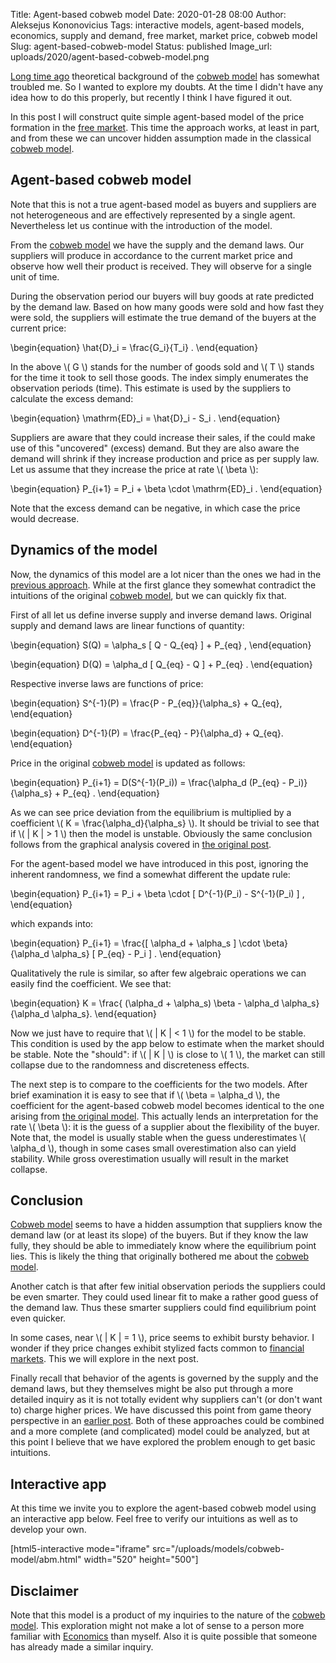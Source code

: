 Title: Agent-based cobweb model
Date: 2020-01-28 08:00
Author: Aleksejus Kononovicius
Tags: interactive models, agent-based models, economics, supply and demand, free market, market price, cobweb model
Slug: agent-based-cobweb-model
Status: published
Image_url: uploads/2020/agent-based-cobweb-model.png

[Long time ago]({filename}/articles/2020/cobweb-model-and-efficient-market-maker-order-book-model.md) theoretical background
of the [cobweb model]({filename}/articles/2018/price-formation-cobweb-model.md) has somewhat
troubled me. So I wanted to explore my doubts. At the time I didn't have any
idea how to do this properly, but recently I think I have figured it out.

In this post I will construct quite simple agent-based model of the price formation
in the [free market](/tag/free-market/). This time the approach works, at least
in part, and from these we can uncover hidden assumption made in the classical
[cobweb model]({filename}/articles/2018/price-formation-cobweb-model.md).
<!--more-->

## Agent-based cobweb model

Note that this is not a true agent-based model as buyers and suppliers are not
heterogeneous and are effectively represented by a single agent. Nevertheless
let us continue with the introduction of the model.

From the [cobweb model]({filename}/articles/2018/price-formation-cobweb-model.md) we have the
supply and the demand laws. Our suppliers will produce in accordance to the
current market price and observe how well their product is received. They will
observe for a single unit of time.

During the observation period our buyers will buy goods at rate predicted by
the demand law. Based on how many goods were sold and how fast they were sold,
the suppliers will estimate the true demand of the buyers at the current price:

\begin{equation}
\hat{D}\_i = \frac{G\_i}{T\_i} .
\end{equation}

In the above \\\( G \\\) stands for the number of goods sold and \\\( T \\\)
stands for the time it took to sell those goods. The index simply enumerates
the observation periods (time). This estimate is used by the suppliers to
calculate the excess demand:

\begin{equation}
\mathrm{ED}\_i = \hat{D}\_i - S\_i .
\end{equation}

Suppliers are aware that they could increase their sales, if the could make use
of this "uncovered" (excess) demand. But they are also aware the demand will
shrink if they increase production and price as per supply law. Let us assume
that they increase the price at rate \\\( \beta \\\):

\begin{equation}
P\_{i+1} = P\_i + \beta \cdot \mathrm{ED}\_i .
\end{equation}

Note that the excess demand can be negative, in which case the price would
decrease.

## Dynamics of the model

Now, the dynamics of this model are a lot nicer than the ones we had in the
[previous approach]({filename}/articles/2020/cobweb-model-and-efficient-market-maker-order-book-model.md). While at the first
glance they somewhat contradict the intuitions of the original
[cobweb model]({filename}/articles/2018/price-formation-cobweb-model.md), but we can quickly
fix that.

First of all let us define inverse supply and inverse demand laws. Original
supply and demand laws are linear functions of quantity:

\begin{equation}
S(Q) = \alpha\_s [ Q - Q\_{eq} ] + P\_{eq} ,
\end{equation}

\begin{equation}
D(Q) = \alpha\_d [ Q\_{eq} - Q ] + P\_{eq} .
\end{equation}

Respective inverse laws are functions of price:

\begin{equation}
S^{-1}(P) = \frac{P - P\_{eq}}{\alpha\_s} + Q\_{eq},
\end{equation}

\begin{equation}
D^{-1}(P) = \frac{P\_{eq} - P}{\alpha\_d} + Q\_{eq}.
\end{equation}

Price in the original [cobweb model]({filename}/articles/2018/price-formation-cobweb-model.md)
is updated as follows:

\begin{equation}
P\_{i+1} = D(S^{-1}(P\_i))
         = \frac{\alpha\_d (P\_{eq} - P\_i)}{\alpha\_s} + P\_{eq} .
\end{equation}

As we can see price deviation from the equilibrium is multiplied by a
coefficient \\\( K = \frac{\alpha\_d}{\alpha\_s} \\\). It should be trivial to
see that if \\\( | K | > 1 \\\) then the model is unstable. Obviously the same
conclusion follows from the graphical analysis covered in
[the original post]({filename}/articles/2018/price-formation-cobweb-model.md).

For the agent-based model we have introduced in this post, ignoring the
inherent randomness, we find a somewhat different the update rule:

\begin{equation}
P\_{i+1} = P\_i + \beta \cdot [ D^{-1}(P\_i) - S^{-1}(P\_i) ] ,
\end{equation}

which expands into:

\begin{equation}
P\_{i+1} = \frac{[ \alpha\_d + \alpha\_s ] \cdot \beta}{\alpha\_d \alpha\_s}
           [ P\_{eq} - P\_i ] .
\end{equation}

Qualitatively the rule is similar, so after few algebraic operations we can
easily find the coefficient. We see that:

\begin{equation}
K = \frac{ (\alpha\_d + \alpha\_s) \beta - \alpha\_d \alpha\_s}{\alpha\_d \alpha\_s}.
\end{equation}

Now we just have to require that \\\( | K | < 1 \\\) for the model to be
stable. This condition is used by the app below to estimate when the market
should be stable. Note the "should": if \\\( | K | \\\) is close to
\\\( 1 \\\), the market can still collapse due to the randomness and
discreteness effects.

The next step is to compare to the coefficients for the two models. After brief
examination it is easy to see that if \\\( \beta = \alpha\_d \\\), the
coefficient for the agent-based cobweb model becomes identical to the one
arising from [the original model]({filename}/articles/2018/price-formation-cobweb-model.md).
This actually lends an interpretation for the rate \\\( \beta \\\): it is the
guess of a supplier about the flexibility of the buyer. Note that, the model
is usually stable when the guess underestimates \\\( \alpha\_d \\\), though
in some cases small overestimation also can yield stability. While gross
overestimation usually will result in the market collapse.

## Conclusion

[Cobweb model]({filename}/articles/2018/price-formation-cobweb-model.md) seems to have a hidden
assumption that suppliers know the demand law (or at least its slope) of the
buyers. But if they know the law fully, they should be able to immediately know
where the equilibrium point lies. This is likely the thing that originally
bothered me about the [cobweb model]({filename}/articles/2018/price-formation-cobweb-model.md).

Another catch is that after few initial observation periods the suppliers could
be even smarter. They could used linear fit to make a rather good guess of the
demand law. Thus these smarter suppliers could find equilibrium point even
quicker.

In some cases, near \\\( | K | = 1 \\\), price seems to exhibit bursty
behavior. I wonder if they price changes exhibit stylized facts common to
[financial markets](/tag/financial-markets/). This we will explore in the next
post.

Finally recall that behavior of the agents is governed by the supply and the
demand laws, but they themselves might be also put through a more detailed
inquiry as it is not totally evident why suppliers can't (or don't want to)
charge higher prices. We have discussed this point from game theory perspective
in an [earlier post]({filename}/articles/2018/price-formation-game-theory.md).
Both of these approaches could be combined and a more complete (and
complicated) model could be analyzed, but at this point I believe that we have
explored the problem enough to get basic intuitions.

## Interactive app

At this time we invite you to explore the agent-based cobweb model using an
interactive app below. Feel free to verify our intuitions as well as to develop
your own.

[html5-interactive mode="iframe"
src="/uploads/models/cobweb-model/abm.html" width="520" height="500"]

## Disclaimer

Note that this model is a product of my inquiries to the nature of the
[cobweb model]({filename}/articles/2018/price-formation-cobweb-model.md). This exploration
might not make a lot of sense to a person more familiar with
[Economics](/tag/economics/) than myself. Also it is quite possible that someone
has already made a similar inquiry.
